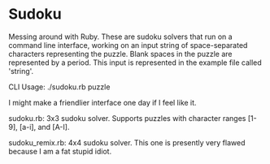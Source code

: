 # Sudoku
Messing around with Ruby.  These are sudoku solvers that run on a command line interface, working on an input string of space-separated characters representing the puzzle.  Blank spaces in the puzzle are represented by a period. This input is represented in the example file called 'string'.

CLI Usage: ./sudoku.rb puzzle  
  
I might make a friendlier interface one day if I feel like it.

sudoku.rb: 3x3 sudoku solver. Supports puzzles with character ranges [1-9], [a-i], and [A-I].

sudoku_remix.rb: 4x4 sudoku solver.  This one is presently very flawed because I am a fat stupid idiot.
